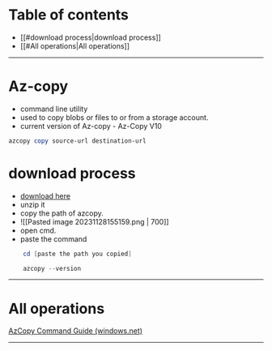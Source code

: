 
# Table of contents

- [[#download process|download process]]
- [[#All operations|All operations]]

---
# Az-copy

- command line utility
- used to copy blobs or files to or from a storage account.
- current version of Az-copy - Az-Copy V10

```powershell
azcopy copy source-url destination-url
```

# download process

- [download here](https://aka.ms/downloadazcopy-v10-windows)
- unzip it
- copy the path of azcopy.
- ![[Pasted image 20231128155159.png | 700]]
- open cmd.
- paste the command

```powershell
	cd [paste the path you copied]
```

```powershell
	azcopy --version
```

---
# All operations

[AzCopy Command Guide (windows.net)](https://azcopyvnextrelease.z22.web.core.windows.net/)

---